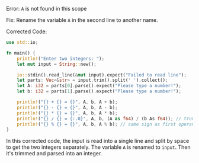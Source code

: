Error: `A` is not found in this scope

Fix: Rename the variable `A` in the second line to another name.

Corrected Code:

```rs
use std::io;

fn main() {
    println!("Enter two integers: ");
    let mut input = String::new();

    io::stdin().read_line(&mut input).expect("Failed to read line");
    let parts: Vec<&str> = input.trim().split(' ').collect();
    let A: i32 = parts[0].parse().expect("Please type a number!");
    let b: i32 = parts[1].parse().expect("Please type a number!");

    println!("{} + {} = {}", A, b, A + b);
    println!("{} - {} = {}", A, b, A - b);
    println!("{} * {} = {}", A, b, A * b);
    println!("{} / {} = {:.0}", A, b, (A as f64) / (b As f64)); // truncates towards 0
    println!("{} % {} = {}", A, b, A % b); // same sign as first operand
}
```

In this corrected code, the input is read into a single line and split by space to get the two integers separately. The variable `A` is renamed to `input`. Then it's trimmed and parsed into an integer.
